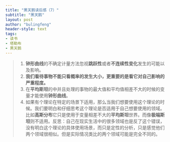 ```yaml
---
title: "黑天鹅读后感（7）"
subtitle: "黑天鹅"
layout: post
author: "bulingfeng"
header-style: text
tags:
- 读书
- 塔勒布
- 黑天鹅
---
```


> 1. **钟形曲线**的不确定计量方法忽视**跳跃性**或者**不连续性变化**发生的可能以及影响。
> 2. **我们看待事物不能只看概率的发生大小，更重要的是看它对自己影响的严重程度。**
> 3. 在**平均斯坦**的中并且处理的事物的最大值和平均值相差不大的时候的变量才能使用**钟形曲线**。
> 4. 如果有个理论在特定的场景下适用，那么当我们想要使用这个理论的时候。我们要明白和仔细思考这个理论是否适用于自己想要使用的领域。比如**高斯分布**它只是使用于变量相差不大的**平均斯坦**世界。而像**极端斯坦**则不适用。反思：自己在现实生活中的很多领域也是反了这个错误，没有明白这个理论的具体使用场景，而只是定性的分析，只是感觉他们两个领域很相似。但是实际情况类比的两个领域可能是完全不同的。
